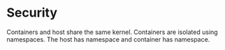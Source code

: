 # Security

Containers and host share the same kernel. Containers are isolated using namespaces. The host has namespace and container has namespace. 

